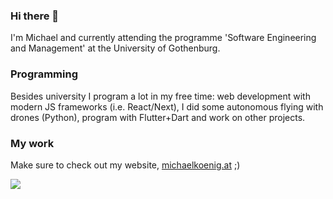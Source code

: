 ### Hi there 👋

I'm Michael and currently attending the programme 'Software Engineering and Management' at the University of Gothenburg.

### Programming
Besides university I program a lot in my free time: web development with modern JS frameworks (i.e. React/Next), I did some autonomous flying with drones (Python), program with Flutter+Dart and work on other projects.

### My work
Make sure to check out my website, [michaelkoenig.at](https://michaelkoenig.at) ;)

![](https://github-readme-stats.vercel.app/api?username=koenigscode&show_icons=true&hide_border=true&count_private=true&hide_rank=true)
